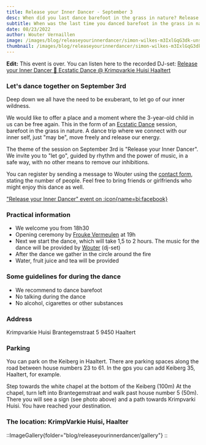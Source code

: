 ```yaml
---
title: Release your Inner Dancer - September 3
desc: When did you last dance barefoot in the grass in nature? Release your inner child and dance with us on September 3rd in Haaltert
subtitle: When was the last time you danced barefoot in the grass in nature?
date: 08/23/2022
author: Wouter Vernaillen
image: /images/blog/releaseyourinnerdancer/simon-wilkes-m3IxlGqG3dk-unsplash.png
thumbnail: /images/blog/releaseyourinnerdancer/simon-wilkes-m3IxlGqG3dk-unsplash.png
---
```

**Edit:** This event is over.
You can listen here to the recorded DJ-set: [Release your Inner Dancer 🌿 Ecstatic Dance @ Krimpvarkie Huisi Haaltert](https://soundcloud.com/woutervernaillen/release-your-inner-dancer-ecstatic-dance)

### Let's dance together on September 3rd

Deep down we all have the need to be exuberant, to let go of our inner wildness.

We would like to offer a place and a moment where the 3-year-old child in us can be free again.
This in the form of an [Ecstatic Dance](/en/blog/watisecstaticdance) session, barefoot in the grass in nature. A dance trip where we connect with our inner self, just "may be", move freely and release our energy.

The theme of the session on September 3rd is "Release your Inner Dancer". We invite you to "let go", guided by rhythm and the power of music, in a safe way, with no other means to remove our inhibitions.

You can register by sending a message to Wouter using the [contact form](/en/contact), stating the number of people. Feel free to bring friends or girlfriends who might enjoy this dance as well.

["Release your Inner Dancer" event on :icon{name=bi:facebook}](https://www.facebook.com/events/351637197012556)

### Practical information

* We welcome you from 18h30
* Opening ceremony by [Frouke Vermeulen](https://www.artsoundmedicinewoman.com/) at 19h
* Next we start the dance, which will take 1,5 to 2 hours. The music for the dance will be provided by [Wouter](https://harmonics.be/nl/about) (dj-set)
* After the dance we gather in the circle around the fire
* Water, fruit juice and tea will be provided

### Some guidelines for during the dance

* We recommend to dance barefoot
* No talking during the dance
* No alcohol, cigarettes or other substances

### Address

Krimpvarkie Huisi
Brantegemstraat 5
9450 Haaltert

### Parking

You can park on the Keiberg in Haaltert.
There are parking spaces along the road between house numbers 23 to 61.
In the gps you can add Keiberg 35, Haaltert, for example.

Step towards the white chapel at the bottom of the Keiberg (100m)
At the chapel, turn left into Brantegemstraat and walk past house number 5 (50m).
There you will see a sign (see photo above) and a path towards Krimpvarki Huisi.
You have reached your destination.

### The location: KrimpVarkie Huisi, Haalter

::ImageGallery{folder="blog/releaseyourinnerdancer/gallery"}
::